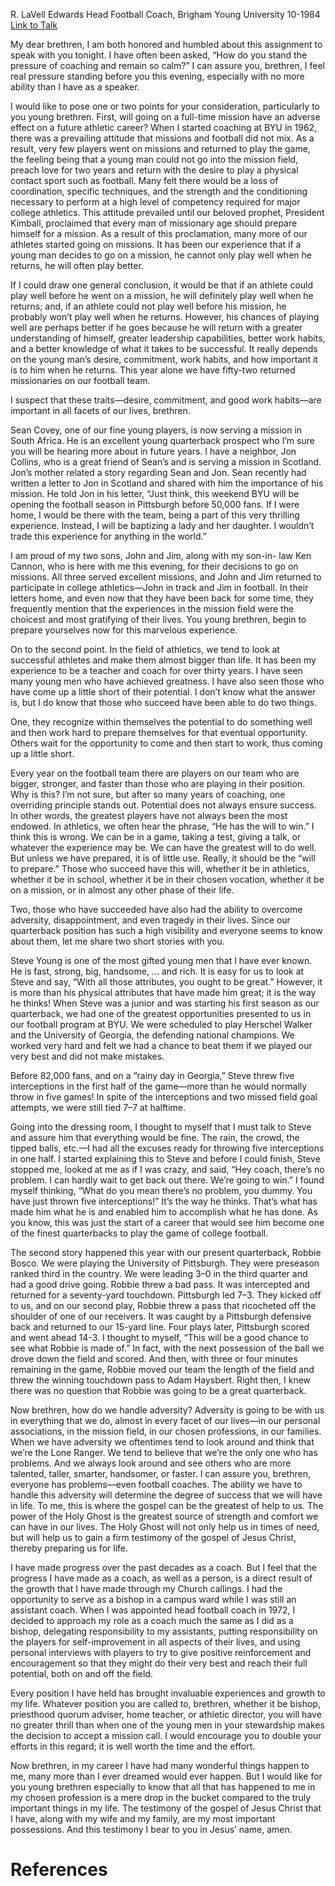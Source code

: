 R. LaVell Edwards
Head Football Coach, Brigham Young University
10-1984
[Link to Talk](https://www.churchofjesuschrist.org/study/general-conference/1984/10/prepare-for-a-mission?lang=eng)

My dear brethren, I am both honored and humbled about this assignment to speak with you tonight. I have often been asked, “How do you stand the pressure of coaching and remain so calm?” I can assure you, brethren, I feel real pressure standing before you this evening, especially with no more ability than I have as a speaker.

I would like to pose one or two points for your consideration, particularly to you young brethren. First, will going on a full-time mission have an adverse effect on a future athletic career? When I started coaching at BYU in 1962, there was a prevailing attitude that missions and football did not mix. As a result, very few players went on missions and returned to play the game, the feeling being that a young man could not go into the mission field, preach love for two years and return with the desire to play a physical contact sport such as football. Many felt there would be a loss of coordination, specific techniques, and the strength and the conditioning necessary to perform at a high level of competency required for major college athletics. This attitude prevailed until our beloved prophet, President Kimball, proclaimed that every man of missionary age should prepare himself for a mission. As a result of this proclamation, many more of our athletes started going on missions. It has been our experience that if a young man decides to go on a mission, he cannot only play well when he returns, he will often play better.

If I could draw one general conclusion, it would be that if an athlete could play well before he went on a mission, he will definitely play well when he returns; and, if an athlete could not play well before his mission, he probably won’t play well when he returns. However, his chances of playing well are perhaps better if he goes because he will return with a greater understanding of himself, greater leadership capabilities, better work habits, and a better knowledge of what it takes to be successful. It really depends on the young man’s desire, commitment, work habits, and how important it is to him when he returns. This year alone we have fifty-two returned missionaries on our football team.

I suspect that these traits—desire, commitment, and good work habits—are important in all facets of our lives, brethren.

Sean Covey, one of our fine young players, is now serving a mission in South Africa. He is an excellent young quarterback prospect who I’m sure you will be hearing more about in future years. I have a neighbor, Jon Collins, who is a great friend of Sean’s and is serving a mission in Scotland. Jon’s mother related a story regarding Sean and Jon. Sean recently had written a letter to Jon in Scotland and shared with him the importance of his mission. He told Jon in his letter, “Just think, this weekend BYU will be opening the football season in Pittsburgh before 50,000 fans. If I were home, I would be there with the team, being a part of this very thrilling experience. Instead, I will be baptizing a lady and her daughter. I wouldn’t trade this experience for anything in the world.”

I am proud of my two sons, John and Jim, along with my son-in- law Ken Cannon, who is here with me this evening, for their decisions to go on missions. All three served excellent missions, and John and Jim returned to participate in college athletics—John in track and Jim in football. In their letters home, and even now that they have been back for some time, they frequently mention that the experiences in the mission field were the choicest and most gratifying of their lives. You young brethren, begin to prepare yourselves now for this marvelous experience.

On to the second point. In the field of athletics, we tend to look at successful athletes and make them almost bigger than life. It has been my experience to be a teacher and coach for over thirty years. I have seen many young men who have achieved greatness. I have also seen those who have come up a little short of their potential. I don’t know what the answer is, but I do know that those who succeed have been able to do two things.

One, they recognize within themselves the potential to do something well and then work hard to prepare themselves for that eventual opportunity. Others wait for the opportunity to come and then start to work, thus coming up a little short.

Every year on the football team there are players on our team who are bigger, stronger, and faster than those who are playing in their position. Why is this? I’m not sure, but after so many years of coaching, one overriding principle stands out. Potential does not always ensure success. In other words, the greatest players have not always been the most endowed. In athletics, we often hear the phrase, “He has the will to win.” I think this is wrong. We can be in a game, taking a test, giving a talk, or whatever the experience may be. We can have the greatest will to do well. But unless we have prepared, it is of little use. Really, it should be the “will to prepare.” Those who succeed have this will, whether it be in athletics, whether it be in school, whether it be in their chosen vocation, whether it be on a mission, or in almost any other phase of their life.

Two, those who have succeeded have also had the ability to overcome adversity, disappointment, and even tragedy in their lives. Since our quarterback position has such a high visibility and everyone seems to know about them, let me share two short stories with you.

Steve Young is one of the most gifted young men that I have ever known. He is fast, strong, big, handsome, … and rich. It is easy for us to look at Steve and say, “With all those attributes, you ought to be great.” However, it is more than his physical attributes that have made him great; it is the way he thinks! When Steve was a junior and was starting his first season as our quarterback, we had one of the greatest opportunities presented to us in our football program at BYU. We were scheduled to play Herschel Walker and the University of Georgia, the defending national champions. We worked very hard and felt we had a chance to beat them if we played our very best and did not make mistakes.

Before 82,000 fans, and on a “rainy day in Georgia,” Steve threw five interceptions in the first half of the game—more than he would normally throw in five games! In spite of the interceptions and two missed field goal attempts, we were still tied 7–7 at halftime.

Going into the dressing room, I thought to myself that I must talk to Steve and assure him that everything would be fine. The rain, the crowd, the tipped balls, etc.—I had all the excuses ready for throwing five interceptions in one half. I started explaining this to Steve and before I could finish, Steve stopped me, looked at me as if I was crazy, and said, “Hey coach, there’s no problem. I can hardly wait to get back out there. We’re going to win.” I found myself thinking, “What do you mean there’s no problem, you dummy. You have just thrown five interceptions!” It’s the way he thinks. That’s what has made him what he is and enabled him to accomplish what he has done. As you know, this was just the start of a career that would see him become one of the finest quarterbacks to play the game of college football.

The second story happened this year with our present quarterback, Robbie Bosco. We were playing the University of Pittsburgh. They were preseason ranked third in the country. We were leading 3–0 in the third quarter and had a good drive going. Robbie threw a bad pass. It was intercepted and returned for a seventy-yard touchdown. Pittsburgh led 7–3. They kicked off to us, and on our second play, Robbie threw a pass that ricocheted off the shoulder of one of our receivers. It was caught by a Pittsburgh defensive back and returned to our 15-yard line. Four plays later, Pittsburgh scored and went ahead 14-3. I thought to myself, “This will be a good chance to see what Robbie is made of.” In fact, with the next possession of the ball we drove down the field and scored. And then, with three or four minutes remaining in the game, Robbie moved our team the length of the field and threw the winning touchdown pass to Adam Haysbert. Right then, I knew there was no question that Robbie was going to be a great quarterback.

Now brethren, how do we handle adversity? Adversity is going to be with us in everything that we do, almost in every facet of our lives—in our personal associations, in the mission field, in our chosen professions, in our families. When we have adversity we oftentimes tend to look around and think that we’re the Lone Ranger. We tend to believe that we’re the only one who has problems. And we always look around and see others who are more talented, taller, smarter, handsomer, or faster. I can assure you, brethren, everyone has problems—even football coaches. The ability we have to handle this adversity will determine the degree of success that we will have in life. To me, this is where the gospel can be the greatest of help to us. The power of the Holy Ghost is the greatest source of strength and comfort we can have in our lives. The Holy Ghost will not only help us in times of need, but will help us to gain a firm testimony of the gospel of Jesus Christ, thereby preparing us for life.

I have made progress over the past decades as a coach. But I feel that the progress I have made as a coach, as well as a person, is a direct result of the growth that I have made through my Church callings. I had the opportunity to serve as a bishop in a campus ward while I was still an assistant coach. When I was appointed head football coach in 1972, I decided to approach my role as a coach much the same as I did as a bishop, delegating responsibility to my assistants, putting responsibility on the players for self-improvement in all aspects of their lives, and using personal interviews with players to try to give positive reinforcement and encouragement so that they might do their very best and reach their full potential, both on and off the field.

Every position I have held has brought invaluable experiences and growth to my life. Whatever position you are called to, brethren, whether it be bishop, priesthood quorum adviser, home teacher, or athletic director, you will have no greater thrill than when one of the young men in your stewardship makes the decision to accept a mission call. I would encourage you to double your efforts in this regard; it is well worth the time and the effort.

Now brethren, in my career I have had many wonderful things happen to me, many more than I ever dreamed would ever happen. But I would like for you young brethren especially to know that all that has happened to me in my chosen profession is a mere drop in the bucket compared to the truly important things in my life. The testimony of the gospel of Jesus Christ that I have, along with my wife and my family, are my most important possessions. And this testimony I bear to you in Jesus’ name, amen.

# References
